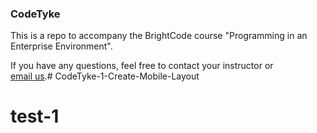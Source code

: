### CodeTyke 

This is a repo to accompany the BrightCode course "Programming in an Enterprise Environment". 

If you have any questions, feel free to contact your instructor or  
[email us](mailto:info@brightcode.dev?subject=[CodeTyke]).# CodeTyke-1-Create-Mobile-Layout
# test-1
